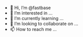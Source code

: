 - 👋 Hi, I’m @fastbase
- 👀 I’m interested in ...
- 🌱 I’m currently learning ...
- 💞️ I’m looking to collaborate on ...
- 📫 How to reach me ...

<!---
fastbase/fastbase is a ✨ special ✨ repository because its `README.md` (this file) appears on your GitHub profile.
You can click the Preview link to take a look at your changes.
--->
